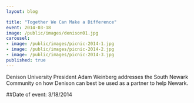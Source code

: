 ```yaml
---
layout: blog

title: "Together We Can Make a Difference"
event: 2014-03-18
image: /public/images/denison01.jpg
carousel:
- image: /public/images/picnic-2014-1.jpg
- image: /public/images/picnic-2014-2.jpg
- image: /public/images/picnic-2014-3.jpg
published: true
---
```


Denison University President Adam Weinberg addresses the South Newark Community on how Denison can best be used as a partner to help Newark.

##Date of event: 3/18/2014
